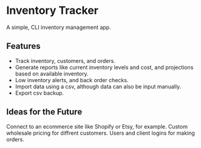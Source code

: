 # Inventory Tracker

A simple, CLI inventory management app.

## Features
- Track inventory, customers, and orders.
- Generate reports like current inventory levels and cost, and projections based on available inventory.
- Low inventory alerts, and back order checks. 
- Import data using a csv, although data can also be input manually.
- Export csv backup. 

## Ideas for the Future
Connect to an ecommerce site like Shopify or Etsy, for example. 
Custom wholesale pricing for diffrent customers.
Users and client logins for making orders.
